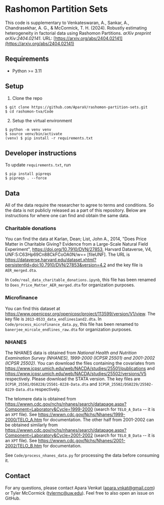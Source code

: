 # Rashomon Partition Sets 

This code is supplementary to Venkateswaran, A., Sankar, A., Chandrasekhar, A. G., & McCormick, T. H. (2024). Robustly estimating heterogeneity in factorial data using Rashomon Partitions. _arXiv preprint arXiv:2404.02141_. URL: [https://arxiv.org/abs/2404.02141](https://arxiv.org/abs/2404.02141)

## Requirements

- Python >= 3.11

## Setup

1. Clone the repo
```
$ git clone https://github.com/AparaV/rashomon-partition-sets.git
$ cd rashomon-tva/Code
```

2. Setup the virtual environment
```
$ python -m venv venv
$ source venv/bin/activate
(venv) $ pip install -r requirements.txt
```

## Developer instructions

To update `requirements.txt`, run
```
$ pip install pipreqs
$ pipreqs . --force
```


## Data

All of the data require the researcher to agree to terms and conditions. So the data is not publicly released as a part of this repository. Below are instructions for where one can find and obtain the same data.

### Charitable donations

You can find the data at Karlan, Dean; List, John A., 2014, "Does Price Matter in Charitable Giving? Evidence from a Large-Scale Natural Field Experiment", https://doi.org/10.7910/DVN/27853, Harvard Dataverse, V4, UNF:5:C63Hp69Cn88CkFCoOA0N/w== [fileUNF]. The URL is https://dataverse.harvard.edu/dataset.xhtml?persistentId=doi:10.7910/DVN/27853&version=4.2 and the key file is `AER_merged.dta`.

In `Code/real_data_charitable_donations.ipynb`, this file has been renamed to `Does_Price_Matter_AER_merged.dta` for organization purposes.

### Microfinance

You can find this dataset at https://www.openicpsr.org/openicpsr/project/113599/version/V1/view. The key file is `2013-0533_data_endlines1and2.dta`. In `Code/process_microfinance_data.py`, this file has been renamed to `banerjee_mircale_endlines_raw.dta` for organization purposes.  

### NHANES

The NHANES data is obtained from _National Health and Nutrition Examination Survey (NHANES), 1999-2000 (ICPSR 25501) and 2001-2002 (ICPSR 25502)_. You can download the files containing the covariates from https://www.icpsr.umich.edu/web/NACDA/studies/25501/publications and https://www.icpsr.umich.edu/web/NACDA/studies/25502/versions/V5 respectively. Please download the STATA version. The key files are `ICPSR_25501/DS0228/25501-0228-Data.dta` and `ICPSR_25502/DS0229/25502-0229-Data.dta` respectively.

The telomere data is obtained from https://wwwn.cdc.gov/nchs/nhanes/search/datapage.aspx?Component=Laboratory&Cycle=1999-2000 (search for `TELO_A_Data` -- it is an `XPT` file). See https://wwwn.cdc.gov/Nchs/Nhanes/1999-2000/TELO_A.htm for documentation. The other half from 2001-2002 can be obtained similarly from https://wwwn.cdc.gov/nchs/nhanes/search/datapage.aspx?Component=Laboratory&Cycle=2001-2002 (search for `TELO_B_Data` -- it is an `XPT` file). See https://wwwn.cdc.gov/Nchs/Nhanes/2001-2002/TELO_B.htm for documentation.

See `Code/process_nhanes_data.py` for processing the data before consuming it.


## Contact

For any questions, please contact Apara Venkat (apara.vnkat@gmail.com) or Tyler McCormick (tylermc@uw.edu). Feel free to also open an issue on GitHub.